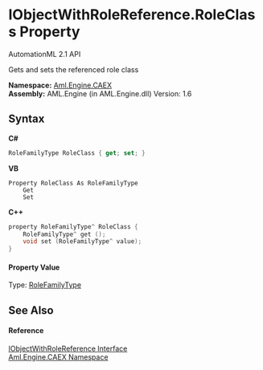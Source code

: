 # IObjectWithRoleReference.RoleClass Property 
AutomationML 2.1 API 

Gets and sets the referenced role class

**Namespace:**&nbsp;<a href="N_Aml_Engine_CAEX">Aml.Engine.CAEX</a><br />**Assembly:**&nbsp;AML.Engine (in AML.Engine.dll) Version: 1.6

## Syntax

**C#**<br />
``` C#
RoleFamilyType RoleClass { get; set; }
```

**VB**<br />
``` VB
Property RoleClass As RoleFamilyType
	Get
	Set
```

**C++**<br />
``` C++
property RoleFamilyType^ RoleClass {
	RoleFamilyType^ get ();
	void set (RoleFamilyType^ value);
}
```


#### Property Value
Type: <a href="T_Aml_Engine_CAEX_RoleFamilyType">RoleFamilyType</a>

## See Also


#### Reference
<a href="T_Aml_Engine_CAEX_IObjectWithRoleReference">IObjectWithRoleReference Interface</a><br /><a href="N_Aml_Engine_CAEX">Aml.Engine.CAEX Namespace</a><br />